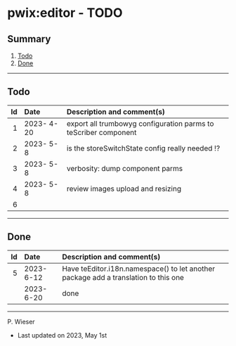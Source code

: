 # pwix:editor - TODO

## Summary

1. [Todo](#todo)
2. [Done](#done)

---
## Todo

|   Id | Date       | Description and comment(s) |
| ---: | :---       | :---                       |
|    1 | 2023- 4-20 | export all trumbowyg configuration parms to teScriber component |
|    2 | 2023- 5- 8 | is the storeSwitchState config really needed !? |
|    3 | 2023- 5- 8 | verbosity: dump component parms |
|    4 | 2023- 5- 8 | review images upload and resizing |
|    6 |  |  |

---
## Done

|   Id | Date       | Description and comment(s) |
| ---: | :---       | :---                       |
|    5 | 2023- 6-12 | Have teEditor.i18n.namespace() to let another package add a translation to this one |
|      | 2023- 6-20 | done |

---
P. Wieser
- Last updated on 2023, May 1st
